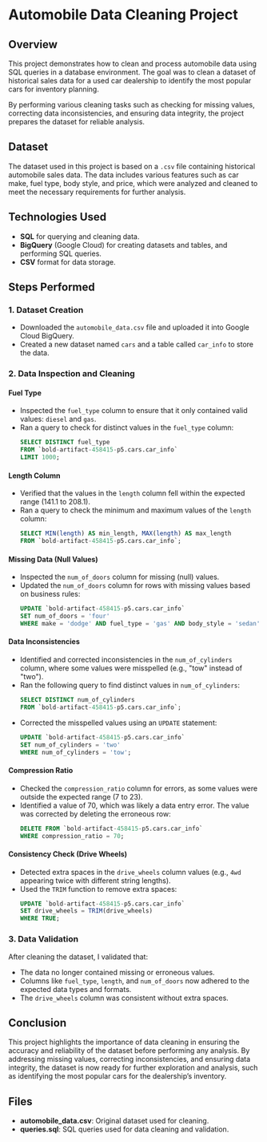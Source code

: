 # Automobile Data Cleaning Project

## Overview

This project demonstrates how to clean and process automobile data using SQL queries in a database environment. The goal was to clean a dataset of historical sales data for a used car dealership to identify the most popular cars for inventory planning.

By performing various cleaning tasks such as checking for missing values, correcting data inconsistencies, and ensuring data integrity, the project prepares the dataset for reliable analysis.

## Dataset

The dataset used in this project is based on a `.csv` file containing historical automobile sales data. The data includes various features such as car make, fuel type, body style, and price, which were analyzed and cleaned to meet the necessary requirements for further analysis.

## Technologies Used
- **SQL** for querying and cleaning data.
- **BigQuery** (Google Cloud) for creating datasets and tables, and performing SQL queries.
- **CSV** format for data storage.

## Steps Performed

### 1. Dataset Creation
- Downloaded the `automobile_data.csv` file and uploaded it into Google Cloud BigQuery.
- Created a new dataset named `cars` and a table called `car_info` to store the data.

### 2. Data Inspection and Cleaning

#### Fuel Type
- Inspected the `fuel_type` column to ensure that it only contained valid values: `diesel` and `gas`.
- Ran a query to check for distinct values in the `fuel_type` column:
  ```sql
  SELECT DISTINCT fuel_type
  FROM `bold-artifact-458415-p5.cars.car_info`
  LIMIT 1000;
  ```

#### Length Column
- Verified that the values in the `length` column fell within the expected range (141.1 to 208.1).
- Ran a query to check the minimum and maximum values of the `length` column:
  ```sql
  SELECT MIN(length) AS min_length, MAX(length) AS max_length
  FROM `bold-artifact-458415-p5.cars.car_info`;
  ```

#### Missing Data (Null Values)
- Inspected the `num_of_doors` column for missing (null) values.
- Updated the `num_of_doors` column for rows with missing values based on business rules:
  ```sql
  UPDATE `bold-artifact-458415-p5.cars.car_info`
  SET num_of_doors = 'four'
  WHERE make = 'dodge' AND fuel_type = 'gas' AND body_style = 'sedan';
  ```

#### Data Inconsistencies
- Identified and corrected inconsistencies in the `num_of_cylinders` column, where some values were misspelled (e.g., "tow" instead of "two").
- Ran the following query to find distinct values in `num_of_cylinders`:
  ```sql
  SELECT DISTINCT num_of_cylinders
  FROM `bold-artifact-458415-p5.cars.car_info`;
  ```
- Corrected the misspelled values using an `UPDATE` statement:
  ```sql
  UPDATE `bold-artifact-458415-p5.cars.car_info`
  SET num_of_cylinders = 'two'
  WHERE num_of_cylinders = 'tow';
  ```

#### Compression Ratio
- Checked the `compression_ratio` column for errors, as some values were outside the expected range (7 to 23).
- Identified a value of 70, which was likely a data entry error. The value was corrected by deleting the erroneous row:
  ```sql
  DELETE FROM `bold-artifact-458415-p5.cars.car_info`
  WHERE compression_ratio = 70;
  ```

#### Consistency Check (Drive Wheels)
- Detected extra spaces in the `drive_wheels` column values (e.g., `4wd` appearing twice with different string lengths).
- Used the `TRIM` function to remove extra spaces:
  ```sql
  UPDATE `bold-artifact-458415-p5.cars.car_info`
  SET drive_wheels = TRIM(drive_wheels)
  WHERE TRUE;
  ```

### 3. Data Validation
After cleaning the dataset, I validated that:
- The data no longer contained missing or erroneous values.
- Columns like `fuel_type`, `length`, and `num_of_doors` now adhered to the expected data types and formats.
- The `drive_wheels` column was consistent without extra spaces.

## Conclusion

This project highlights the importance of data cleaning in ensuring the accuracy and reliability of the dataset before performing any analysis. By addressing missing values, correcting inconsistencies, and ensuring data integrity, the dataset is now ready for further exploration and analysis, such as identifying the most popular cars for the dealership’s inventory.

## Files

- **automobile_data.csv**: Original dataset used for cleaning.
- **queries.sql**: SQL queries used for data cleaning and validation.
